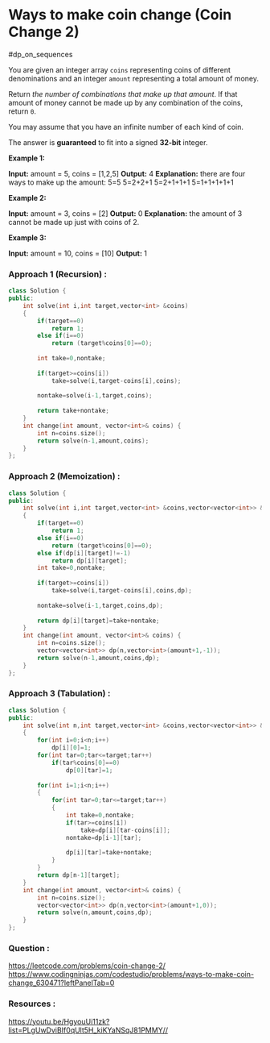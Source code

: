 # Ways to make coin change (Coin Change 2)
#dp_on_sequences 


You are given an integer array `coins` representing coins of different denominations and an integer `amount` representing a total amount of money.

Return _the number of combinations that make up that amount_. If that amount of money cannot be made up by any combination of the coins, return `0`.

You may assume that you have an infinite number of each kind of coin.

The answer is **guaranteed** to fit into a signed **32-bit** integer.

**Example 1:**

**Input:** amount = 5, coins = [1,2,5]
**Output:** 4
**Explanation:** there are four ways to make up the amount:
5=5
5=2+2+1
5=2+1+1+1
5=1+1+1+1+1

**Example 2:**

**Input:** amount = 3, coins = [2]
**Output:** 0
**Explanation:** the amount of 3 cannot be made up just with coins of 2.

**Example 3:**

**Input:** amount = 10, coins = [10]
**Output:** 1

### Approach 1 (Recursion) :
```cpp
class Solution {
public:
    int solve(int i,int target,vector<int> &coins)
    {
        if(target==0)
            return 1;
        else if(i==0)
            return (target%coins[0]==0);
        
        int take=0,nontake;
        
        if(target>=coins[i])
            take=solve(i,target-coins[i],coins);
        
        nontake=solve(i-1,target,coins);
        
        return take+nontake;
    }
    int change(int amount, vector<int>& coins) {
        int n=coins.size();
        return solve(n-1,amount,coins);
    }
};
```


### Approach 2 (Memoization) :

```cpp
class Solution {
public:
    int solve(int i,int target,vector<int> &coins,vector<vector<int>> &dp)
    {
        if(target==0)
            return 1;
        else if(i==0)
            return (target%coins[0]==0);
        else if(dp[i][target]!=-1)
            return dp[i][target];
        int take=0,nontake;
        
        if(target>=coins[i])
            take=solve(i,target-coins[i],coins,dp);
        
        nontake=solve(i-1,target,coins,dp);
        
        return dp[i][target]=take+nontake;
    }
    int change(int amount, vector<int>& coins) {
        int n=coins.size();
        vector<vector<int>> dp(n,vector<int>(amount+1,-1));
        return solve(n-1,amount,coins,dp);
    }
};
```


### Approach 3 (Tabulation) :

```cpp
class Solution {
public:
    int solve(int n,int target,vector<int> &coins,vector<vector<int>> &dp)
    {
        for(int i=0;i<n;i++)
            dp[i][0]=1;
        for(int tar=0;tar<=target;tar++)
            if(tar%coins[0]==0)
                dp[0][tar]=1;
        
        for(int i=1;i<n;i++)
        {
            for(int tar=0;tar<=target;tar++)
            {
                int take=0,nontake;
                if(tar>=coins[i])
                    take=dp[i][tar-coins[i]];
                nontake=dp[i-1][tar];
                
                dp[i][tar]=take+nontake;
            }
        }
        return dp[n-1][target];
    }
    int change(int amount, vector<int>& coins) {
        int n=coins.size();
        vector<vector<int>> dp(n,vector<int>(amount+1,0));
        return solve(n,amount,coins,dp);
    }
};
```


### Question :
https://leetcode.com/problems/coin-change-2/
https://www.codingninjas.com/codestudio/problems/ways-to-make-coin-change_630471?leftPanelTab=0


### Resources :
https://youtu.be/HgyouUi11zk?list=PLgUwDviBIf0qUlt5H_kiKYaNSqJ81PMMY//